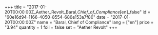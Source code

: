 +++
title = "2017-01-20T00:00:00Z_Aether_Revolt_Baral,_Chief_of_Compliance_[en]_false"
id = "60e16d94-1166-4050-8554-686e153a7f80"
date = "2017-01-20T00:00:00Z"
name = "Baral, Chief of Compliance"
lang = ["en"]
price = "3.94"
quantity = 1
foil = false
set = "Aether Revolt"
+++
